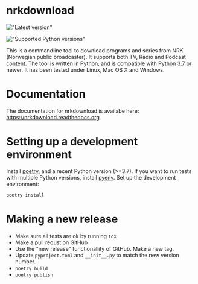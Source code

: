 # nrkdownload

!["Latest version"](https://img.shields.io/github/v/release/marhoy/nrk-download?include_prereleases)

!["Supported Python versions"](https://img.shields.io/pypi/pyversions/nrkdownload)

This is a commandline tool to download programs and series from NRK (Norwegian public
broadcaster). It supports both TV, Radio and Podcast content. The tool is written in
Python, and is compatible with Python 3.7 or newer. It has been tested under Linux, Mac
OS X and Windows.

# Documentation

The documentation for nrkdownload is availabe here: https://nrkdownload.readthedocs.org

# Setting up a development environment

Install [poetry](https://python-poetry.org/), and a recent Python version (>=3.7). If
you want to run tests with multiple Python versions, install
[pyenv](https://github.com/pyenv/pyenv). Set up the development environment:

```bash
poetry install
```

# Making a new release

- Make sure all tests are ok by running `tox`
- Make a pull requst on GitHub
- Use the "new release" functionallity of GitHub. Make a new tag.
- Update `pyproject.toml` and `__init__.py` to match the new version number.
- `poetry build`
- `poetry publish`
